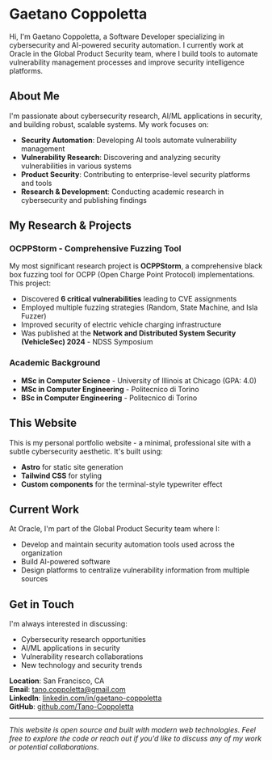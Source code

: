 # Gaetano Coppoletta

Hi, I'm Gaetano Coppoletta, a Software Developer specializing in cybersecurity and AI-powered security automation. I currently work at Oracle in the Global Product Security team, where I build tools to automate vulnerability management processes and improve security intelligence platforms.

## About Me

I'm passionate about cybersecurity research, AI/ML applications in security, and building robust, scalable systems. My work focuses on:

- **Security Automation**: Developing AI tools automate vulnerability management
- **Vulnerability Research**: Discovering and analyzing security vulnerabilities in various systems
- **Product Security**: Contributing to enterprise-level security platforms and tools
- **Research & Development**: Conducting academic research in cybersecurity and publishing findings

## My Research & Projects

### OCPPStorm - Comprehensive Fuzzing Tool
My most significant research project is **OCPPStorm**, a comprehensive black box fuzzing tool for OCPP (Open Charge Point Protocol) implementations. This project:

- Discovered **6 critical vulnerabilities** leading to CVE assignments
- Employed multiple fuzzing strategies (Random, State Machine, and Isla Fuzzer)
- Improved security of electric vehicle charging infrastructure
- Was published at the **Network and Distributed System Security (VehicleSec) 2024** - NDSS Symposium

### Academic Background
- **MSc in Computer Science** - University of Illinois at Chicago (GPA: 4.0)
- **MSc in Computer Engineering** - Politecnico di Torino
- **BSc in Computer Engineering** - Politecnico di Torino

## This Website

This is my personal portfolio website - a minimal, professional site with a subtle cybersecurity aesthetic. It's built using:

- **Astro** for static site generation
- **Tailwind CSS** for styling
- **Custom components** for the terminal-style typewriter effect


## Current Work

At Oracle, I'm part of the Global Product Security team where I:
- Develop and maintain security automation tools used across the organization
- Build AI-powered software
- Design platforms to centralize vulnerability information from multiple sources

## Get in Touch

I'm always interested in discussing:
- Cybersecurity research opportunities
- AI/ML applications in security
- Vulnerability research collaborations
- New technology and security trends

**Location**: San Francisco, CA  
**Email**: tano.coppoletta@gmail.com  
**LinkedIn**: [linkedin.com/in/gaetano-coppoletta](https://www.linkedin.com/in/gaetano-coppoletta)  
**GitHub**: [github.com/Tano-Coppoletta](https://github.com/Tano-Coppoletta)

---

*This website is open source and built with modern web technologies. Feel free to explore the code or reach out if you'd like to discuss any of my work or potential collaborations.*
